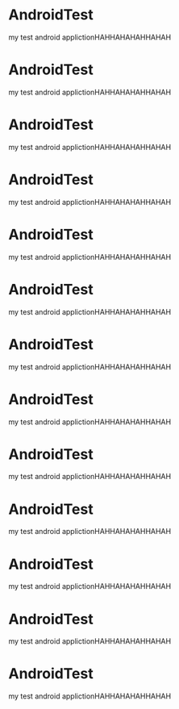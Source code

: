# AndroidTest
my test android applictionHAHHAHAHAHHAHAH
# AndroidTest
my test android applictionHAHHAHAHAHHAHAH
# AndroidTest
my test android applictionHAHHAHAHAHHAHAH
# AndroidTest
my test android applictionHAHHAHAHAHHAHAH
# AndroidTest
my test android applictionHAHHAHAHAHHAHAH
# AndroidTest
my test android applictionHAHHAHAHAHHAHAH
# AndroidTest
my test android applictionHAHHAHAHAHHAHAH
# AndroidTest
my test android applictionHAHHAHAHAHHAHAH
# AndroidTest
my test android applictionHAHHAHAHAHHAHAH
# AndroidTest
my test android applictionHAHHAHAHAHHAHAH
# AndroidTest
my test android applictionHAHHAHAHAHHAHAH
# AndroidTest
my test android applictionHAHHAHAHAHHAHAH
# AndroidTest
my test android applictionHAHHAHAHAHHAHAH
